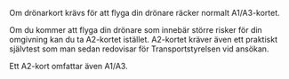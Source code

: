 Om drönarkort krävs för att flyga din drönare räcker normalt A1/A3-kortet. 

Om du kommer att flyga din drönare som innebär större risker för din omgivning kan du ta A2-kortet istället. A2-kortet kräver även ett praktiskt självtest som man sedan redovisar för Transportstyrelsen vid ansökan. 

Ett A2-kort omfattar även A1/A3.
